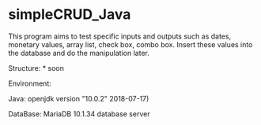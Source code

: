 # simpleCRUD_Java

This program aims to test specific inputs and outputs such as dates, monetary values, array list, check box, combo box. Insert these values into the database and do the manipulation later.

Structure: * soon


Environment:

Java: openjdk version "10.0.2" 2018-07-17)

DataBase:  MariaDB 10.1.34 database server


